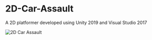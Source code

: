 # 2D-Car-Assault
A 2D platformer developed using Unity 2019 and Visual Studio 2017

![2D Car Assault](2D-Car-Assault/2D%20Car%20Assault.PNG)


